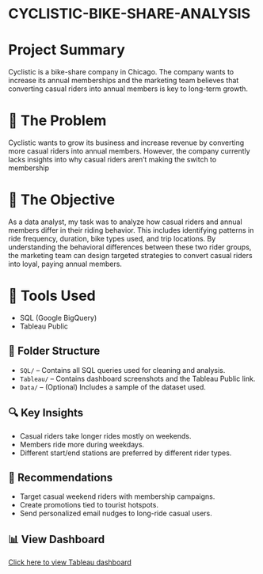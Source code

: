# CYCLISTIC-BIKE-SHARE-ANALYSIS

# Project Summary
Cyclistic is a bike-share company in Chicago. The company wants to increase its annual memberships and the marketing team believes that converting casual riders into annual members is key to long-term growth.

# 🚨 The Problem 
Cyclistic wants to grow its business and increase revenue by converting more casual riders into annual members. However, the company currently lacks insights into why casual riders aren’t making the switch to membership

# 🎯  The Objective
As a data analyst, my task was to analyze how casual riders and annual members differ in their riding behavior. This includes identifying patterns in ride frequency, duration, bike types used, and trip locations. By understanding the behavioral differences between these two rider groups, the marketing team can design targeted strategies to convert casual riders into loyal, paying annual members.


# 🧰 Tools Used
- SQL (Google BigQuery)
- Tableau Public

## 📁 Folder Structure
- `SQL/` – Contains all SQL queries used for cleaning and analysis.
- `Tableau/` – Contains dashboard screenshots and the Tableau Public link.
- `Data/` – (Optional) Includes a sample of the dataset used.

## 🔍 Key Insights
- Casual riders take longer rides mostly on weekends.
- Members ride more during weekdays.
- Different start/end stations are preferred by different rider types.

## 🎯 Recommendations
- Target casual weekend riders with membership campaigns.
- Create promotions tied to tourist hotspots.
- Send personalized email nudges to long-ride casual users.

## 📊 View Dashboard
[Click here to view Tableau dashboard](https://public.tableau.com/views/CyclisticBikeShareDashboard_17471525247210/Dashboard1-When?:language=en-US&:sid=&:redirect=auth&:display_count=n&:origin=viz_share_link)
